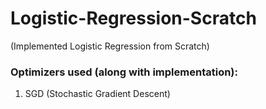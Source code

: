 # Logistic-Regression-Scratch
(Implemented Logistic Regression from Scratch)
### Optimizers used (along with implementation):
1. SGD (Stochastic Gradient Descent)
